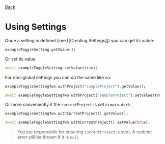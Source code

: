 [Back](Settings%20Storage.md)

# Using Settings

Once a setting is defined (see [[Creating Settings]]) you can get its value:
```dart
exampleToggleSetting.getValue();
```
Or set its value
```dart
await exampleToggleSetting.setValue(true);
```

For non-global settings you can do the same like so:
```dart
exampleToggleSettingTwo.withProject("sampleProject").getValue(); 

await exampleToggleSettingTwo.withProject("sampleProject").setValue(true);  
```

Or more conveniently if the `currentProject` is set in `main.dart`:
```dart
exampleToggleSettingTwo.withCurrentProject().getValue(); 

await exampleToggleSettingTwo.withCurrentProject().setValue(true);
```
> You are responsible for ensuring `currentProject` is sent. A runtime error will be thrown if it is `null`


